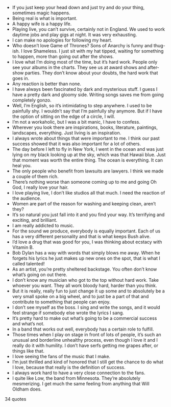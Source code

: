  - If you just keep your head down and just try and do your thing, sometimes magic happens.
 - Being real is what is important.
 - A happy wife is a happy life.
 - Playing live, you can’t survive, certainly not in England. We used to work daytime jobs and play gigs at night. It was very exhausting.
 - I can make no apologies for following my heart.
 - Who doesn’t love Game of Thrones? Sons of Anarchy is funny and thug-ish. I love Shameless. I just sit with my hat tipped, waiting for something to happen, more than going out after the shows.
 - I love what I’m doing most of the time, but it’s hard work. People only see your albums in the charts. They see us at award shows and after-show parties. They don’t know about your doubts, the hard work that goes in.
 - Any reaction is better than none.
 - I have always been fascinated by dark and mysterious stuff. I guess I have a pretty dark and gloomy side. Writing songs saves me from going completely gonzo.
 - Well, I’m English, so it’s intimidating to step anywhere. I used to be painfully shy. I wouldn’t say that I’m painfully shy anymore. But if I have the option of sitting on the edge of a circle, I will.
 - I’m not a workaholic, but I was a bit manic, I have to confess.
 - Wherever you look there are inspirations, books, literature, paintings, landscapes, everything. Just living is an inspiration.
 - I always wrote about things that were important to me. I think our past success showed that it was also important for a lot of others.
 - The day before I left to fly in New York, I went in the ocean and was just lying on my black looking up at the sky, which was that Hawaii blue. Just that moment was worth the entire thing. The ocean is everything. It can heal you.
 - The only people who benefit from lawsuits are lawyers. I think we made a couple of them rich.
 - There’s nothing worse than someone coming up to me and going Oh God, I really love your hair.
 - I love playing live, I don’t like studios all that much. I need the reaction of the audience.
 - Women are part of the reason for washing and keeping clean, aren’t they?
 - It’s so natural you just fall into it and you find your way. It’s terrifying and exciting, and brilliant.
 - I am really addicted to music.
 - For the sound we produce, everybody is equally important. Each of us has a very different personality and that is what keeps Bush alive.
 - I’d love a drug that was good for you, I was thinking about ecstacy with Vitamin B.
 - Bob Dylan has a way with words that simply blows me away. When he forgets his lyrics he just makes up new ones on the spot, that is what I called talented!
 - As an artist, you’re pretty sheltered backstage. You often don’t know what’s going on out there.
 - I don’t know any musician who got to the top without hard work. Take whoever you want. They all work bloody hard, harder than you think.
 - But it is really, really fun to just change it up some and to absolutely be a very small spoke on a big wheel, and to just be a part of that and contribute to something that people can enjoy.
 - I don’t see myself as the boss. I sing and write the songs, and it would feel strange if somebody else wrote the lyrics I sang.
 - It’s pretty hard to make out what’s going to be a commercial success and what’s not.
 - In a band that works out well, everybody has a certain role to fulfill.
 - Those times when I play on stage in front of lots of people, it’s such an unusual and borderline unhealthy process, even though I love it and I really do it with humility. I don’t have serfs getting me grapes after, or things like that.
 - I love seeing the fans of the music that I make.
 - I’m just thrilled and kind of honored that I still get the chance to do what I love, because that really is the definition of success.
 - I always work hard to have a very close connection to the fans.
 - I quite like Low, the band from Minnesota. They’re absolutely mesmerizing. I get much the same feeling from anything that Will Oldham does.

34 quotes